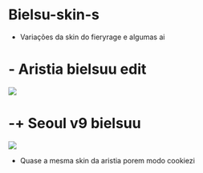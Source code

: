 # Bielsu-skin-s
* Variações da skin do fieryrage e algumas ai 
# - Aristia bielsuu edit
![](https://media.discordapp.net/attachments/848912199287308371/915037879842009108/Screenshot_70.png?width=1209&height=676)
# -+ Seoul v9 bielsuu
![](https://media.discordapp.net/attachments/848912199287308371/915038725598240788/Screenshot_71.png?width=1196&height=676)
* Quase a mesma skin da aristia porem modo cookiezi
